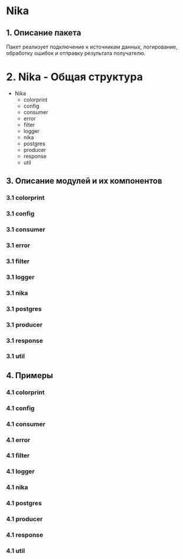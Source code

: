 # Nika

## 1. Описание пакета
Пакет реализует подключение к источникам данных, логирование, обработку ошибок и отправку результата получателю.

# 2. Nika - Общая структура
- Nika
    - colorprint
    - config
    - consumer
    - error
    - filter
    - logger
    - nika
    - postgres
    - producer
    - response
    - util


## 3. Описание модулей и их компонентов
### 3.1 colorprint
### 3.1 config
### 3.1 consumer
### 3.1 error
### 3.1 filter
### 3.1 logger
### 3.1 nika
### 3.1 postgres
### 3.1 producer
### 3.1 response
### 3.1 util

## 4. Примеры
### 4.1 colorprint
### 4.1 config
### 4.1 consumer
### 4.1 error
### 4.1 filter
### 4.1 logger
### 4.1 nika
### 4.1 postgres
### 4.1 producer
### 4.1 response
### 4.1 util